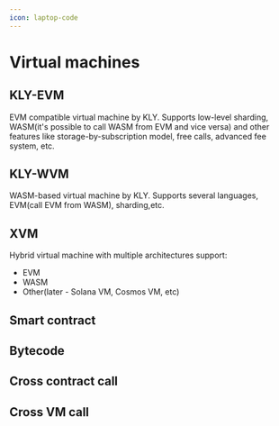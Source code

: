 ```yaml
---
icon: laptop-code
---
```


# Virtual machines

## KLY-EVM

EVM compatible virtual machine by KLY. Supports low-level sharding, WASM(it's possible to call WASM from EVM and vice versa) and other features like storage-by-subscription model, free calls, advanced fee system, etc.

## KLY-WVM

WASM-based virtual machine by KLY. Supports several languages, EVM(call EVM from WASM), sharding,etc.

## XVM

Hybrid virtual machine with multiple architectures support:

* EVM
* WASM
* Other(later - Solana VM, Cosmos VM, etc)

## Smart contract

## Bytecode

## Cross contract call

## Cross VM call

